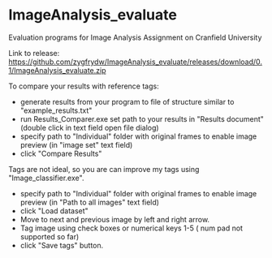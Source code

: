 # ImageAnalysis_evaluate
Evaluation programs for Image Analysis Assignment on Cranfield University

Link to release: https://github.com/zygfrydw/ImageAnalysis_evaluate/releases/download/0.1/ImageAnalysis_evaluate.zip

To compare your results with reference tags:
  - generate results from your program to file of structure similar to "example_results.txt"
  - run Results_Comparer.exe set path to your results in "Results document" (double click in text field open file dialog)
  - specify path to "Individual" folder with original frames to enable image preview (in "image set" text field)
  - click "Compare Results"

Tags are not ideal, so you are can improve my tags using "Image_classifier.exe".
  - specify path to "Individual" folder with original frames to enable image preview (in "Path to all images" text field)
  - click "Load dataset"
  - Move to next and previous image by left and right arrow.  
  - Tag image using check boxes or numerical keys 1-5 ( num pad not supported so far)
  - click "Save tags" button.
